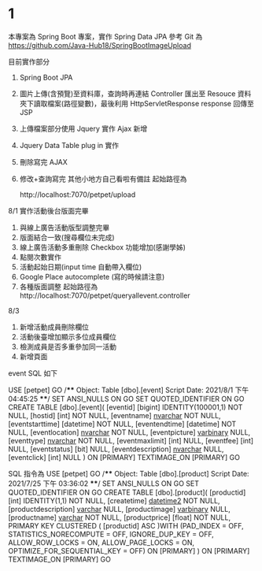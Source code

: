 # 1

本專案為 Spring Boot 專案，實作 Spring Data JPA
參考 Git 為 https://github.com/Java-Hub18/SpringBootImageUpload

目前實作部分

1. Spring Boot JPA
2. 圖片上傳(含預覽)至資料庫，查詢時再連結 Controller 匯出至 Resouce 資料夾下讀取檔案(路徑變數)，最後利用 HttpServletResponse response 回傳至 JSP
3. 上傳檔案部分使用 Jquery 實作 Ajax 新增
4. Jquery Data Table plug in 實作
5. 刪除寫完 AJAX
6. 修改+查詢寫完
   其他小地方自己看啦有備註
   起始路徑為

   http://localhost:7070/petpet/upload

8/1 實作活動後台版面完畢

1. 與線上廣告活動版型調整完畢
2. 版面結合一致(搜尋欄位未完成)
3. 線上廣告活動多重刪除 Checkbox 功能增加(感謝學姊)
4. 點閱次數實作
5. 活動起始日期(input time 自動帶入欄位)
6. Google Place autocomplete (寫的時候請注意)
7. 各種版面調整
   起始路徑為 http://localhost:7070/petpet/queryallevent.controller

8/3

1. 新增活動成員刪除欄位
2. 活動後臺增加顯示多位成員欄位
3. 檢測成員是否多重參加同一活動
4. 新增頁面

event SQL 如下

USE [petpet]
GO
/**\*\*** Object: Table [dbo].[event] Script Date: 2021/8/1 下午 04:45:25 **\*\***/
SET ANSI_NULLS ON
GO
SET QUOTED_IDENTIFIER ON
GO
CREATE TABLE [dbo].[event](
[eventid] [bigint] IDENTITY(100001,1) NOT NULL,
[hostid] [int] NOT NULL,
[eventname] [nvarchar](25) NOT NULL,
[eventstarttime] [datetime] NOT NULL,
[eventendtime] [datetime] NOT NULL,
[eventlocation] [nvarchar](40) NOT NULL,
[eventpicture] [varbinary](max) NULL,
[eventtype] [nvarchar](6) NOT NULL,
[eventmaxlimit] [int] NULL,
[eventfee] [int] NULL,
[eventstatus] [bit] NULL,
[eventdescription] [nvarchar](250) NULL,
[eventclick] [int] NULL
) ON [PRIMARY] TEXTIMAGE_ON [PRIMARY]
GO

SQL 指令為
USE [petpet]
GO
/**\*\*** Object: Table [dbo].[product] Script Date: 2021/7/25 下午 03:36:02 **\*\***/
SET ANSI_NULLS ON
GO
SET QUOTED_IDENTIFIER ON
GO
CREATE TABLE [dbo].[product](
[productid] [int] IDENTITY(1,1) NOT NULL,
[createtime] [datetime2](7) NOT NULL,
[productdescription] [varchar](255) NULL,
[productimage] [varbinary](max) NULL,
[productname] [varchar](255) NOT NULL,
[productprice] [float] NOT NULL,
PRIMARY KEY CLUSTERED
(
[productid] ASC
)WITH (PAD_INDEX = OFF, STATISTICS_NORECOMPUTE = OFF, IGNORE_DUP_KEY = OFF, ALLOW_ROW_LOCKS = ON, ALLOW_PAGE_LOCKS = ON, OPTIMIZE_FOR_SEQUENTIAL_KEY = OFF) ON [PRIMARY]
) ON [PRIMARY] TEXTIMAGE_ON [PRIMARY]
GO

